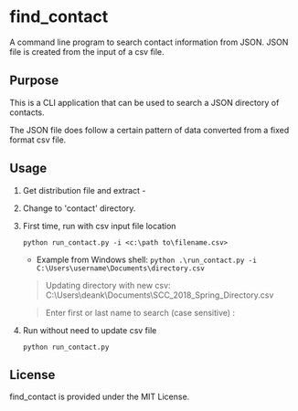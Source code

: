 # find_contact

A command line program to search contact information from JSON.  JSON file is created from the input of a csv file.

## Purpose

This is a CLI application that can be used to search a JSON directory of contacts.

The JSON file does follow a certain pattern of data converted from a fixed format csv file.

## Usage

1. Get distribution file and extract - 

2. Change to 'contact' directory.

3. First time, run with csv input file location

    `python run_contact.py -i <c:\path to\filename.csv>`
    
    * Example from Windows shell:
    `python .\run_contact.py -i C:\Users\username\Documents\directory.csv`
    
    > Updating directory with new csv: C:\Users\deank\Documents\SCC_2018_Spring_Directory.csv

    > Enter first or last name to search (case sensitive) :

4. Run without need to update csv file

    `python run_contact.py`

## License

find_contact is provided under the MIT License.
